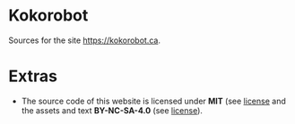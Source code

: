 # Kokorobot

Sources for the site https://kokorobot.ca.

# Extras
- The source code of this website is licensed under **MIT** (see [license](LICENSE.mit.md) and the assets and text **BY-NC-SA-4.0** (see [license](LICENSE.by-nc-sa-4.0.md)).
